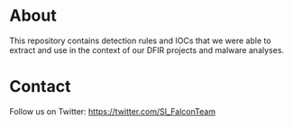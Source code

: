 # About

This repository contains detection rules and IOCs that we were able to extract and use in the context of our DFIR projects and malware analyses.

# Contact

Follow us on Twitter: https://twitter.com/SI_FalconTeam
